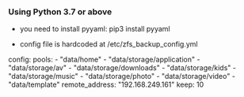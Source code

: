 ### Using Python 3.7 or above

* you need to install pyyaml: pip3 install pyyaml

* config file is hardcoded at /etc/zfs_backup_config.yml


config:
    pools:
        - "data/home"
        - "data/storage/application"
        - "data/storage/av"
        - "data/storage/downloads"
        - "data/storage/kids"
        - "data/storage/music"
        - "data/storage/photo"
        - "data/storage/video"
        - "data/template"
    remote_address: "192.168.249.161"
    keep: 10
